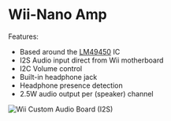   # Wii-Nano Amp
Features:
- Based around the [LM49450](https://www.ti.com/lit/ds/symlink/lm49450.pdf?ts=1707939079954&ref_url=https%253A%252F%252Fwww.ti.com%252Fproduct%252FLM49450) IC
- I2S Audio input direct from Wii motherboard
- I2C Volume control
- Built-in headphone jack
- Headphone presence detection
- 2.5W audio output per (speaker) channel

![Wii Custom Audio Board (I2S)](https://github.com/ArminAustin200/Wii-Nano-Project/assets/145053354/fe288c71-3c4d-4c26-a950-05490ec2a0a7)
